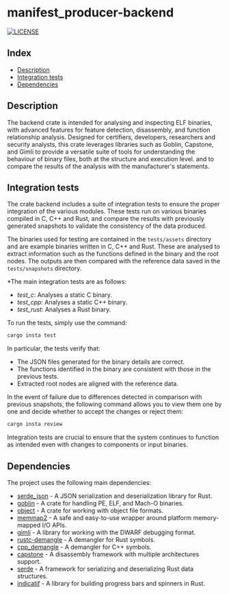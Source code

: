 # manifest_producer-backend

[![LICENSE][license badge]][license]

## Index

- [Description](#description)
- [Integration tests](#tests)
- [Dependencies](#dependencies)


## Description

The backend crate is intended for analysing and inspecting ELF binaries, with advanced features for feature detection, disassembly, and function relationship analysis. Designed for certifiers, developers, researchers and security analysts, this crate leverages libraries such as Goblin, Capstone, and Gimli to provide a versatile suite of tools for understanding the behaviour of binary files, both at the structure and execution level. and to compare the results of the analysis with the manufacturer's statements.

## Integration tests

The crate backend includes a suite of integration tests to ensure the proper integration of the various modules. These tests run on various binaries compiled in C, C++ and Rust, and compare the results with previously generated snapshots to validate the consistency of the data produced.

The binaries used for testing are contained in the `tests/assets` directory and are example binaries written in C, C++ and Rust. These are analysed to extract information such as the functions defined in the binary and the root nodes. The outputs are then compared with the reference data saved in the `tests/snapshots` directory.

*The main integration tests are as follows:
- *test_c*: Analyses a static C binary.
- *test_cpp*: Analyses a static C++ binary.
- *test_rust*: Analyses a Rust binary.

To run the tests, simply use the command:

```bash
cargo insta test 
```

In particular, the tests verify that:
- The JSON files generated for the binary details are correct.
- The functions identified in the binary are consistent with those in the previous tests.
- Extracted root nodes are aligned with the reference data.

In the event of failure due to differences detected in comparison with previous snapshots, the following command allows you to view them one by one and decide whether to accept the changes or reject them:

```bash
cargo insta review
```

Integration tests are crucial to ensure that the system continues to function as intended even with changes to components or input binaries.

## Dependencies

The project uses the following main dependencies:

- [serde_json](https://crates.io/crates/serde_json) - A JSON serialization and deserialization library for Rust.
- [goblin](https://crates.io/crates/goblin) - A crate for handling PE, ELF, and Mach-O binaries.
- [object](https://crates.io/crates/object) - A crate for working with object file formats.
- [memmap2](https://crates.io/crates/memmap2) - A safe and easy-to-use wrapper around platform memory-mapped I/O APIs.
- [gimli](https://crates.io/crates/gimli) - A library for working with the DWARF debugging format.
- [rustc-demangle](https://crates.io/crates/rustc-demangle) - A demangler for Rust symbols.
- [cpp_demangle](https://crates.io/crates/cpp_demangle) - A demangler for C++ symbols.
- [capstone](https://crates.io/crates/capstone) - A disassembly framework with multiple architectures support.
- [serde](https://crates.io/crates/serde) - A framework for serializing and deserializing Rust data structures.
- [indicatif](https://crates.io/crates/indicatif) - A library for building progress bars and spinners in Rust.

<!-- Links -->
[license]: LICENSE-MIT

<!-- Badges -->
[license badge]: https://img.shields.io/badge/license-MIT-blue.svg